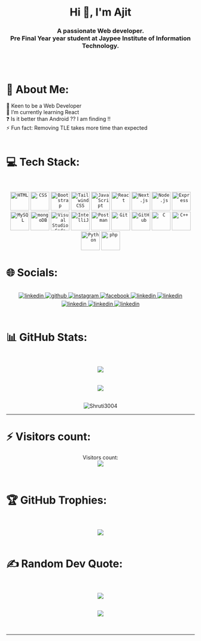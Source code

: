 
<h1 align="center">Hi 👋, I'm Ajit</h1> 

### <div align="center">A passionate Web developer.<br>Pre Final Year year student at Jaypee Institute of Information Technology.</div>  



<br/>



<br/> 

# 💫 About Me:
 🌱 Keen to be a Web Developer<br> 🔭 I’m currently learning React <br> ❓ Is it better than Android ?? I am finding !!  <br>⚡ Fun fact: Removing TLE takes more time than expected  <br>
<br/>  


# 💻 Tech Stack:
<br>
<br>
<div align="center">
	<code><img width="50" src="https://raw.githubusercontent.com/marwin1991/profile-technology-icons/refs/heads/main/icons/html.png" alt="HTML" title="HTML"/></code>
	<code><img width="50" src="https://raw.githubusercontent.com/marwin1991/profile-technology-icons/refs/heads/main/icons/css.png" alt="CSS" title="CSS"/></code>
	<code><img width="50" src="https://raw.githubusercontent.com/marwin1991/profile-technology-icons/refs/heads/main/icons/bootstrap.png" alt="Bootstrap" title="Bootstrap"/></code>
	<code><img width="50" src="https://raw.githubusercontent.com/marwin1991/profile-technology-icons/refs/heads/main/icons/tailwind_css.png" alt="Tailwind CSS" title="Tailwind CSS"/></code>
	<code><img width="50" src="https://raw.githubusercontent.com/marwin1991/profile-technology-icons/refs/heads/main/icons/javascript.png" alt="JavaScript" title="JavaScript"/></code>
	<code><img width="50" src="https://raw.githubusercontent.com/marwin1991/profile-technology-icons/refs/heads/main/icons/react.png" alt="React" title="React"/></code>
	<code><img width="50" src="https://raw.githubusercontent.com/marwin1991/profile-technology-icons/refs/heads/main/icons/next_js.png" alt="Next.js" title="Next.js"/></code>
	<code><img width="50" src="https://raw.githubusercontent.com/marwin1991/profile-technology-icons/refs/heads/main/icons/node_js.png" alt="Node.js" title="Node.js"/></code>
	<code><img width="50" src="https://raw.githubusercontent.com/marwin1991/profile-technology-icons/refs/heads/main/icons/express.png" alt="Express" title="Express"/></code>
	<code><img width="50" src="https://raw.githubusercontent.com/marwin1991/profile-technology-icons/refs/heads/main/icons/mysql.png" alt="MySQL" title="MySQL"/></code>
	<code><img width="50" src="https://raw.githubusercontent.com/marwin1991/profile-technology-icons/refs/heads/main/icons/mongodb.png" alt="mongoDB" title="mongoDB"/></code>
	<code><img width="50" src="https://raw.githubusercontent.com/marwin1991/profile-technology-icons/refs/heads/main/icons/visual_studio_code.png" alt="Visual Studio Code" title="Visual Studio Code"/></code>
	<code><img width="50" src="https://raw.githubusercontent.com/marwin1991/profile-technology-icons/refs/heads/main/icons/intellij.png" alt="IntelliJ" title="IntelliJ"/></code>
	<code><img width="50" src="https://raw.githubusercontent.com/marwin1991/profile-technology-icons/refs/heads/main/icons/postman.png" alt="Postman" title="Postman"/></code>
	<code><img width="50" src="https://raw.githubusercontent.com/marwin1991/profile-technology-icons/refs/heads/main/icons/git.png" alt="Git" title="Git"/></code>
	<code><img width="50" src="https://raw.githubusercontent.com/marwin1991/profile-technology-icons/refs/heads/main/icons/github.png" alt="GitHub" title="GitHub"/></code>
	<code><img width="50" src="https://raw.githubusercontent.com/marwin1991/profile-technology-icons/refs/heads/main/icons/c.png" alt="C" title="C"/></code>
	<code><img width="50" src="https://raw.githubusercontent.com/marwin1991/profile-technology-icons/refs/heads/main/icons/c++.png" alt="C++" title="C++"/></code>
	<code><img width="50" src="https://raw.githubusercontent.com/marwin1991/profile-technology-icons/refs/heads/main/icons/python.png" alt="Python" title="Python"/></code>
	<code><img width="50" src="https://raw.githubusercontent.com/marwin1991/profile-technology-icons/refs/heads/main/icons/php.png" alt="php" title="php"/></code>
</div>






# 🌐 Socials:


<br>
<div align="center">
 <a href="https://ajitkumar-25.github.io/Personal-website/" target="_blank">
<img src=https://img.shields.io/badge/Portfolio-%231E77B5.svg?&style=for-the-badge&logo=&logoColor=white alt=linkedin style="margin-bottom: 5px;" />
</a>  
<a href="https://github.com/Ajitkumar-25" target="_blank">
<img src=https://img.shields.io/badge/github-%2324292e.svg?&style=for-the-badge&logo=github&logoColor=white alt=github style="margin-bottom: 5px;" />
</a>
<a href="https://instagram.com/ajitkumar_41602" target="_blank">
<img src=https://img.shields.io/badge/instagram-%23000000.svg?&style=for-the-badge&logo=instagram&logoColor=white alt=instagram style="margin-bottom: 5px;" />
</a>
<a href="https://www.facebook.com/Ajit Kumar" target="_blank">
<img src=https://img.shields.io/badge/facebook-%232E87FB.svg?&style=for-the-badge&logo=facebook&logoColor=white alt=facebook style="margin-bottom: 5px;" />
</a>
<a href="https://linkedin.com/in/Ajit Kumar" target="_blank">
<img src=https://img.shields.io/badge/linkedin-%231E77B5.svg?&style=for-the-badge&logo=linkedin&logoColor=white alt=linkedin style="margin-bottom: 5px;" />
</a>  
 <a href="https://www.codechef.com/users/coder_ak25" target="_blank">
<img src=https://img.shields.io/badge/Codechef-%2324292e.svg?&style=for-the-badge&logo=codechef&logoColor=white alt=linkedin style="margin-bottom: 5px;" />
</a>  
 <a href="https://codeforces.com/profile/AjitKumar_25" target="_blank">
<img src=https://img.shields.io/badge/Codeforces-%23000000.svg?&style=for-the-badge&logo=codeforces&logoColor=white alt=linkedin style="margin-bottom: 5px;" />
</a>  
 <a href="https://leetcode.com/AjitKumar_25/" target="_blank">
<img src=https://img.shields.io/badge/Leetcode-%231E87B5.svg?&style=for-the-badge&logo=Leetcode&logoColor=white alt=linkedin style="margin-bottom: 5px;" />
</a> 
 <a href="https://auth.geeksforgeeks.org/user/ajitkumar_25/" target="_blank">
<img src=https://img.shields.io/badge/Gfg-%231E77B.svg?&style=for-the-badge&logo=gfg&logoColor=white alt=linkedin style="margin-bottom: 5px;" />
</a> 

</div>  
  

<br/>  


# 📊 GitHub Stats:


<br><div align="center">![](https://github-readme-streak-stats.herokuapp.com/?user=Ajitkumar-25&theme=dark&hide_border=false)</div><br/>
<br><div align="center">![](https://github-readme-stats.vercel.app/api?username=Ajitkumar-25&count_private=true&theme=dark&show_icons=true&hide=issues)</div><br/>
<p align="center">
  <img src="https://github-readme-stats.vercel.app/api/top-langs/?username=Ajitkumar-25&layout=compact&hide=php,c,html,roff&langs_count=10&theme=dark" alt="Shruti3004" />
</p>
<hr>

# ⚡ Visitors count:
<p align="center"> Visitors count:<br><img src="https://profile-counter.glitch.me/Ajitkumar-25/count.svg" /></p>

<br/>  

# 🏆 GitHub Trophies:
<br><div align="center">![](https://github-profile-trophy.vercel.app/?username=Ajitkumar-25&theme=radical&no-frame=false&no-bg=false&margin-w=4)</div>
<br>
# ✍️ Random Dev Quote:
<br><div align="center">![](https://quotes-github-readme.vercel.app/api?type=vetical&theme=dark)</div>


  

<br/>  

<div align="center">
<img src="https://komarev.com/ghpvc/?username=Ajitkumar-25&&style=flat-square" align="center" />
</div>  
  

<br/>  


<br />

----

